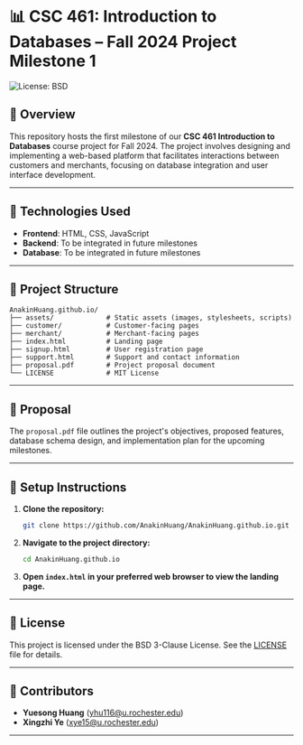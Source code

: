 # 📊 CSC 461: Introduction to Databases – Fall 2024 Project Milestone 1

![License: BSD](https://img.shields.io/badge/License-BSD%203--Clause-blue.svg)

## 🚀 Overview

This repository hosts the first milestone of our **CSC 461 Introduction to Databases** course project for Fall 2024. The project involves designing and implementing a web-based platform that facilitates interactions between customers and merchants, focusing on database integration and user interface development.

---

## 🧰 Technologies Used

- **Frontend**: HTML, CSS, JavaScript
- **Backend**: To be integrated in future milestones
- **Database**: To be integrated in future milestones

---

## 📁 Project Structure

```
AnakinHuang.github.io/
├── assets/             # Static assets (images, stylesheets, scripts)
├── customer/           # Customer-facing pages
├── merchant/           # Merchant-facing pages
├── index.html          # Landing page
├── signup.html         # User registration page
├── support.html        # Support and contact information
├── proposal.pdf        # Project proposal document
└── LICENSE             # MIT License
```

---

## 📝 Proposal

The `proposal.pdf` file outlines the project's objectives, proposed features, database schema design, and implementation plan for the upcoming milestones.

---

## 🔧 Setup Instructions

1. **Clone the repository:**

   ```bash
   git clone https://github.com/AnakinHuang/AnakinHuang.github.io.git
   ```

2. **Navigate to the project directory:**

   ```bash
   cd AnakinHuang.github.io
   ```

3. **Open `index.html` in your preferred web browser to view the landing page.**

---

## 📄 License

This project is licensed under the BSD 3-Clause License. See the [LICENSE](LICENSE) file for details.

---

## 👥 Contributors

- **Yuesong Huang** (yhu116@u.rochester.edu)
- **Xingzhi Ye** (xye15@u.rochester.edu)

---
